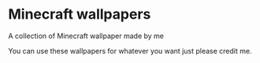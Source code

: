 # Minecraft wallpapers
A collection of Minecraft wallpaper made by me

You can use these wallpapers for whatever you want just please credit me.
